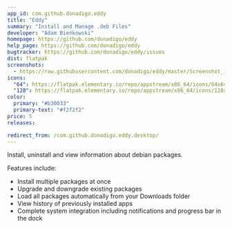 ```yaml
---
app_id: com.github.donadigo.eddy
title: "Eddy"
summary: "Install and Manage .deb Files"
developer: "Adam Bieńkowski"
homepage: https://github.com/donadigo/eddy
help_page: https://github.com/donadigo/eddy
bugtracker: https://github.com/donadigo/eddy/issues
dist: flatpak
screenshots:
  - https://raw.githubusercontent.com/donadigo/eddy/master/Screenshot_1.png
icons:
  "64": https://flatpak.elementary.io/repo/appstream/x86_64/icons/64x64/com.github.donadigo.eddy.png
  "128": https://flatpak.elementary.io/repo/appstream/x86_64/icons/128x128/com.github.donadigo.eddy.png
color:
  primary: "#b30033"
  primary-text: "#f2f2f2"
price: 5
releases:

redirect_from: /com.github.donadigo.eddy.desktop/
---
```


<p>Install, uninstall and view information about debian packages.</p>
<p>Features include:</p>
<ul>
<li>Install multiple packages at once</li>
<li>Upgrade and downgrade existing packages</li>
<li>Load all packages automatically from your Downloads folder</li>
<li>View history of previously installed apps</li>
<li>Complete system integration including notifications and progress bar in the dock</li>
</ul>